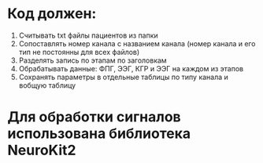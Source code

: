 # Код должен:
1. Считывать txt файлы пациентов из папки
2. Сопоставлять номер канала с названием канала (номер канала и его тип не постоянны для всех файлов)
3. Разделять запись по этапам по заголовкам
4. Обрабатывать данные: ФПГ, ЭЭГ, КГР и ЭЭГ на  каждом из этапов
5. Сохранять параметры в отдельные таблицы по типу канала и вобщую таблицу
# Для обработки сигналов использована библиотека NeuroKit2
